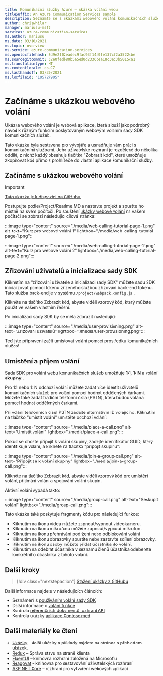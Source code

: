 ```yaml
---
title: Komunikační služby Azure – ukázka volání webu
titleSuffix: An Azure Communication Services sample
description: Seznamte se s ukázkami webového volání komunikačních služeb
author: chriswhilar
manager: mariusu-msft
services: azure-communication-services
ms.author: mariusu
ms.date: 03/10/2021
ms.topic: overview
ms.service: azure-communication-services
ms.openlocfilehash: 7d9e2f02eadec9fac93f14a0fe137c72a35224be
ms.sourcegitcommit: 32e0fedb80b5a5ed0d2336cea18c3ec3b5015ca1
ms.translationtype: MT
ms.contentlocale: cs-CZ
ms.lasthandoff: 03/30/2021
ms.locfileid: "105727905"
---
```

# <a name="get-started-with-the-web-calling-sample"></a>Začínáme s ukázkou webového volání

Ukázka webového volání je webová aplikace, která slouží jako podrobný návod k různým funkcím poskytovaným webovým voláním sady SDK komunikačních služeb.

Tato ukázka byla sestavena pro vývojáře a usnadňuje vám práci s komunikačními službami. Jeho uživatelské rozhraní je rozdělené do několika oddílů, z nichž každý obsahuje tlačítko "Zobrazit kód", které umožňuje zkopírovat kód přímo z prohlížeče do vlastní aplikace komunikační služby.

## <a name="get-started-with-the-web-calling-sample"></a>Začínáme s ukázkou webového volání

> [!IMPORTANT]
> [Tato ukázka je k dispozici na GitHubu.](https://github.com/Azure-Samples/communication-services-web-calling-tutorial/)..

Postupujte podle/Project/Readme.MD a nastavte projekt a spusťte ho místně na svém počítači.
Po spuštění [ukázky webové volání](https://github.com/Azure-Samples/communication-services-web-calling-tutorial) na vašem počítači se zobrazí následující cílová stránka:

:::image type="content" source="./media/web-calling-tutorial-page-1.png" alt-text="Kurz pro webové volání 1" lightbox="./media/web-calling-tutorial-page-1.png":::

:::image type="content" source="./media/web-calling-tutorial-page-2.png" alt-text="Kurz pro webové volání 2" lightbox="./media/web-calling-tutorial-page-2.png":::

## <a name="user-provisioning-and-sdk-initialization"></a>Zřizování uživatelů a inicializace sady SDK

Kliknutím na "zřizování uživatele a inicializaci sady SDK" můžete sadu SDK inicializovat pomocí tokenu zřízeného službou zřizování back-end tokenu. Tato služba back-end je v systému `/project/webpack.config.js` .

Klikněte na tlačítko Zobrazit kód, abyste viděli vzorový kód, který můžete použít ve vašem vlastním řešení.

Po inicializaci sady SDK by se měla zobrazit následující:

:::image type="content" source="./media/user-provisioning.png" alt-text="Zřizování uživatelů" lightbox="./media/user-provisioning.png":::

Teď jste připraveni začít umísťovat volání pomocí prostředku komunikačních služeb!

## <a name="placing-and-receiving-calls"></a>Umístění a příjem volání

Sada SDK pro volání webu komunikačních služeb umožňuje **1:1**, **1: N** a volání **skupiny** .

Pro 1:1 nebo 1: N odchozí volání můžete zadat více identit uživatelů komunikačních služeb pro volání pomocí hodnot oddělených čárkami. Můžete také zadat tradiční telefonní čísla (PSTN), která budou volána pomocí hodnot oddělených čárkami.

Při volání telefonních čísel PSTN zadejte alternativní ID volajícího. Kliknutím na tlačítko "umístit volání" umístěte odchozí volání:

:::image type="content" source="./media/place-a-call.png" alt-text="Umístit volání" lightbox="./media/place-a-call.png":::

Pokud se chcete připojit k volání skupiny, zadejte identifikátor GUID, který identifikuje volání, a klikněte na tlačítko "připojit skupinu":

:::image type="content" source="./media/join-a-group-call.png" alt-text="Připojit se k volání skupiny" lightbox="./media/join-a-group-call.png":::

Klikněte na tlačítko Zobrazit kód, abyste viděli vzorový kód pro umístění volání, přijímání volání a spojování volání skupin.

Aktivní volání vypadá takto:

:::image type="content" source="./media/group-call.png" alt-text="Seskupit volání" lightbox="./media/group-call.png":::

Tato ukázka také poskytuje fragmenty kódu pro následující funkce:

  - Kliknutím na ikonu videa můžete zapnout/vypnout videokameru.
  - Kliknutím na ikonu mikrofonu můžete zapnout/vypnout mikrofon.
  - Kliknutím na ikonu přehrávání podržení nebo odblokování volání
  - Kliknutím na ikonu obrazovky spustíte nebo zastavíte sdílení obrazovky.
  - Kliknutím na ikonu osoby můžete přidat účastníka do volání.
  - Kliknutím na odebrat účastníka v seznamu členů účastníka odeberete konkrétního účastníka z tohoto volání.


## <a name="next-steps"></a>Další kroky

>[!div class="nextstepaction"]
>[Stažení ukázky z GitHubu](https://github.com/Azure-Samples/communication-services-web-calling-tutorial/)

Další informace najdete v následujících článcích:

- Seznámení s [používáním volání sady SDK](../quickstarts/voice-video-calling/calling-client-samples.md)
- Další informace o [volání funkce](../concepts/voice-video-calling/about-call-types.md)
- Kontrola [referenčních dokumentů rozhraní API](/javascript/api/azure-communication-services/@azure/communication-calling/)
- Kontrola ukázky [aplikace Contoso med](https://github.com/Azure-Samples/communication-services-contoso-med-app)

## <a name="additional-reading"></a>Další materiály ke čtení

- [Ukázky](./overview.md) – další ukázky a příklady najdete na stránce s přehledem ukázek.
- [Redux](https://redux.js.org/) – Správa stavu na straně klienta
- [FluentUI](https://aka.ms/fluent-ui) – knihovna rozhraní založená na Microsoftu
- [Reagovat](https://reactjs.org/) – knihovna pro sestavování uživatelských rozhraní
- [ASP.NET Core](/aspnet/core/introduction-to-aspnet-core?preserve-view=true&view=aspnetcore-3.1) – rozhraní pro vytváření webových aplikací
